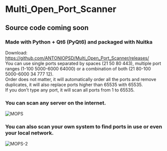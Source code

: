 # Multi_Open_Port_Scanner

## Source code coming soon
### Made with Python + Qt6 (PyQt6) and packaged with Nuitka


Download: https://github.com/ANTONIOPSD/Multi_Open_Port_Scanner/releases/
<br/>
You can use single ports separated by spaces (21 50 80 443), multiple port ranges (1-100 5000-6000 64000) or a combination of both (21 80-100 5000-6000 34 777 12). 
<br/>
Order does not matter, it will automatically order all the ports and remove duplicates, it will also replace ports higher than 65535 with 65535.
<br/>
If you don't type any port, it will scan all ports from 1 to 65535.


### You can scan any server on the internet.
![MOPS](https://user-images.githubusercontent.com/1978099/170514457-7a7d0474-628c-4f1e-a7b2-acad235d9447.gif)


### You can also scan your own system to find ports in use or even your local network.

![MOPS-2](https://user-images.githubusercontent.com/1978099/170555023-c3162792-a0a1-4c01-b72f-fd5255c3823e.gif)



